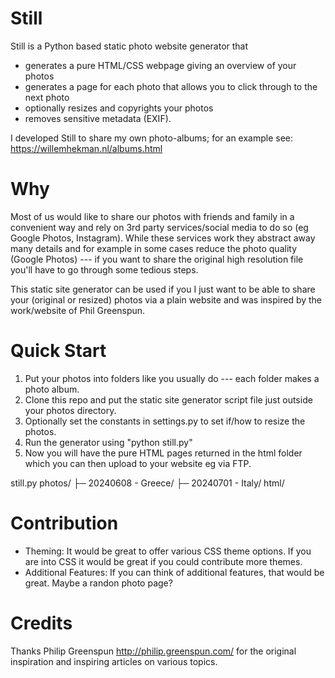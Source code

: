 
# Still

Still is a Python based static photo website generator that
- generates a pure HTML/CSS webpage giving an overview of your photos
- generates a page for each photo that allows you to click through to the next photo
- optionally resizes and copyrights your photos
- removes sensitive metadata (EXIF).

I developed Still to share my own photo-albums; for an example see: https://willemhekman.nl/albums.html

# Why

Most of us would like to share our photos with friends and family in a convenient way and rely on 3rd party services/social media to do so (eg Google Photos, Instagram). While these services work they abstract away many details and for example in some cases reduce the photo quality (Google Photos) --- if you want to share the original high resolution file you'll have to go through some tedious steps.

This static site generator can be used if you I just want to be able to share your (original or resized) photos via a plain website and was inspired by the work/website of Phil Greenspun.

# Quick Start

1. Put your photos into folders like you usually do --- each folder makes a photo album.
2. Clone this repo and put the static site generator script file just outside your photos directory.
3. Optionally set the constants in settings.py to set if/how to resize the photos.
3. Run the generator using "python still.py"
4. Now you will have the pure HTML pages returned in the html folder which you can then upload to your website eg via FTP.

still.py
photos/
├─ 20240608 - Greece/
├─ 20240701 - Italy/
html/

# Contribution

- Theming: It would be great to offer various CSS theme options. If you are into CSS it would be great if you could contribute more themes.
- Additional Features: If you can think of additional features, that would be great. Maybe a randon photo page?

# Credits

Thanks Philip Greenspun http://philip.greenspun.com/ for the original inspiration and inspiring articles on various topics.

